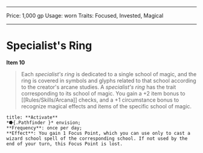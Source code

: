 
---
Price: 1,000 gp
Usage: worn
Traits: Focused, Invested, Magical

---

# Specialist's Ring

**Item 10**

> Each *specialist's ring* is dedicated to a single school of magic, and the ring is covered in symbols and glyphs related to that school according to the creator's arcane studies. A *specialist's ring* has the trait corresponding to its school of magic. You gain a +2 item bonus to [[Rules/Skills/Arcana]] checks, and a +1 circumstance bonus to recognize magical effects and items of the specific school of magic.

```ad-embed-ability
title: **Activate**
*⭓{.Pathfinder }* envision; 
**Frequency**: once per day;
**Effect**: You gain 1 Focus Point, which you can use only to cast a wizard school spell of the corresponding school. If not used by the end of your turn, this Focus Point is lost.

```
